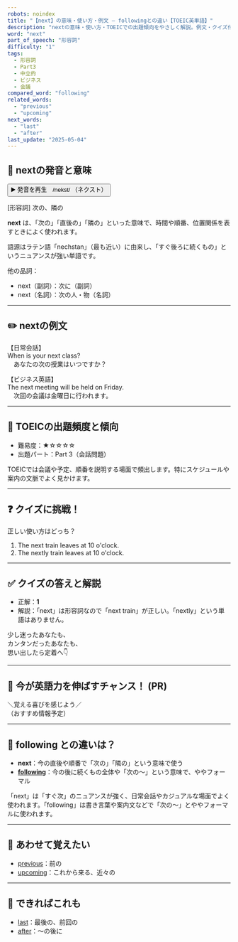 ```yaml
---
robots: noindex
title: "【next】の意味・使い方・例文 ― followingとの違い【TOEIC英単語】"
description: "nextの意味・使い方・TOEICでの出題傾向をやさしく解説。例文・クイズ付きでfollowingとの違いもわかりやすく学べます。"
word: "next"
part_of_speech: "形容詞"
difficulty: "1"
tags:
  - 形容詞
  - Part3
  - 中立的
  - ビジネス
  - 会議
compared_word: "following"
related_words:
  - "previous"
  - "upcoming"
next_words:
  - "last"
  - "after"
last_update: "2025-05-04"
---
```


## 🔰 nextの発音と意味

<button class="play-audio" onclick="playTTS('next')">
  <span class="play-audio-main">
    ▶️ 発音を再生　/nekst/
  </span>
  <span class="play-audio-sub">
    （ネクスト）
  </span>
</button>

[形容詞] 次の、隣の

**next** は、「次の」「直後の」「隣の」といった意味で、時間や順番、位置関係を表すときによく使われます。

語源はラテン語「nechstan」（最も近い）に由来し、「すぐ後ろに続くもの」というニュアンスが強い単語です。

他の品詞：  
- next（副詞）：次に（副詞）
- next（名詞）：次の人・物（名詞）

---

## ✏️ nextの例文

【日常会話】  
When is your next class?  
　あなたの次の授業はいつですか？

【ビジネス英語】  
The next meeting will be held on Friday.  
　次回の会議は金曜日に行われます。

---

## 🎯 TOEICの出題頻度と傾向

- 難易度：★☆☆☆☆
- 出題パート：Part 3（会話問題）

TOEICでは会議や予定、順番を説明する場面で頻出します。特にスケジュールや案内の文脈でよく見かけます。

---

## ❓ クイズに挑戦！

正しい使い方はどっち？

1. The next train leaves at 10 o'clock.  
2. The nextly train leaves at 10 o'clock.

---

## ✅ クイズの答えと解説

- 正解：**1**
- 解説：「next」は形容詞なので「next train」が正しい。「nextly」という単語はありません。

少し迷ったあなたも、  
カンタンだったあなたも、  
思い出したら定着へ👇️

---

## 🚀 今が英語力を伸ばすチャンス！ (PR)

<div class="info-center">
＼覚える喜びを感じよう／<br>  
（おすすめ情報予定）
</div>

---

## 🤔  following との違いは？

- **next**：今の直後や順番で「次の」「隣の」という意味で使う
- **[following](/following)**：今の後に続くもの全体や「次の〜」という意味で、ややフォーマル

「next」は「すぐ次」のニュアンスが強く、日常会話やカジュアルな場面でよく使われます。「following」は書き言葉や案内文などで「次の〜」とややフォーマルに使われます。

---

## 🧩 あわせて覚えたい

- [previous](/previous)：前の
- [upcoming](/upcoming)：これから来る、近々の

---

## 📖 できればこれも

- [last](/last)：最後の、前回の
- [after](/after)：〜の後に

<!-- cvid: aid12_bid42 -->
